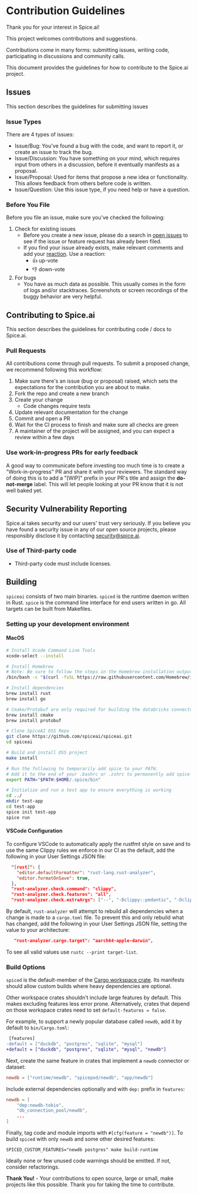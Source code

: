 # Contribution Guidelines

Thank you for your interest in Spice.ai!

This project welcomes contributions and suggestions.

Contributions come in many forms: submitting issues, writing code, participating in discussions and community calls.

This document provides the guidelines for how to contribute to the Spice.ai project.

## Issues

This section describes the guidelines for submitting issues

### Issue Types

There are 4 types of issues:

- Issue/Bug: You've found a bug with the code, and want to report it, or create an issue to track the bug.
- Issue/Discussion: You have something on your mind, which requires input from others in a discussion, before it eventually manifests as a proposal.
- Issue/Proposal: Used for items that propose a new idea or functionality. This allows feedback from others before code is written.
- Issue/Question: Use this issue type, if you need help or have a question.

### Before You File

Before you file an issue, make sure you've checked the following:

1. Check for existing issues
   - Before you create a new issue, please do a search in [open issues](https://github.com/spiceai/spiceai/issues) to see if the issue or feature request has already been filed.
   - If you find your issue already exists, make relevant comments and add your [reaction](https://github.com/blog/2119-add-reaction-to-pull-requests-issues-and-comments). Use a reaction:
     - 👍 up-vote
     - 👎 down-vote
1. For bugs
   - You have as much data as possible. This usually comes in the form of logs and/or stacktraces. Screenshots or screen recordings of the buggy behavior are very helpful.

## Contributing to Spice.ai

This section describes the guidelines for contributing code / docs to Spice.ai.

### Pull Requests

All contributions come through pull requests. To submit a proposed change, we recommend following this workflow:

1. Make sure there's an issue (bug or proposal) raised, which sets the expectations for the contribution you are about to make.
1. Fork the repo and create a new branch
1. Create your change
   - Code changes require tests
1. Update relevant documentation for the change
1. Commit and open a PR
1. Wait for the CI process to finish and make sure all checks are green
1. A maintainer of the project will be assigned, and you can expect a review within a few days

### Use work-in-progress PRs for early feedback

A good way to communicate before investing too much time is to create a "Work-in-progress" PR and share it with your reviewers. The standard way of doing this is to add a "[WIP]" prefix in your PR's title and assign the **do-not-merge** label. This will let people looking at your PR know that it is not well baked yet.

## Security Vulnerability Reporting

Spice.ai takes security and our users' trust very seriously. If you believe you have found a security issue in any of our open source projects, please responsibly disclose it by contacting security@spice.ai.

### Use of Third-party code

- Third-party code must include licenses.

## Building

`spiceai` consists of two main binaries. `spiced` is the runtime daemon written in Rust.
`spice` is the command line interface for end users written in go. All targets can
be built from Makefiles.

### Setting up your development environment

#### MacOS

```bash
# Install Xcode Command Line Tools
xcode-select --install

# Install Homebrew
# Note: Be sure to follow the steps in the Homebrew installation output to add Homebrew to your PATH.
/bin/bash -c "$(curl -fsSL https://raw.githubusercontent.com/Homebrew/install/HEAD/install.sh)"

# Install dependencies
brew install rust
brew install go

# Cmake/Protobuf are only required for building the databricks connector
brew install cmake
brew install protobuf

# Clone SpiceAI OSS Repo
git clone https://github.com/spiceai/spiceai.git
cd spiceai

# Build and install OSS project
make install

# Run the following to temporarily add spice to your PATH.
# Add it to the end of your .bashrc or .zshrc to permanently add spice to your PATH.
export PATH="$PATH:$HOME/.spice/bin"

# Initialize and run a test app to ensure everything is working
cd ../
mkdir test-app
cd test-app
spice init test-app
spice run
```

#### VSCode Configuration

To configure VSCode to automatically apply the rustfmt style on save and to use the same Clippy rules we enforce in our CI as the default, add the following in your User Settings JSON file:

```json
  "[rust]": {
    "editor.defaultFormatter": "rust-lang.rust-analyzer",
    "editor.formatOnSave": true,
  },
  "rust-analyzer.check.command": "clippy",
  "rust-analyzer.check.features": "all",
  "rust-analyzer.check.extraArgs": ["--", "-Dclippy::pedantic", "-Dclippy::unwrap_used", "-Dclippy::clone_on_ref_ptr"]
```

By default, `rust-analyzer` will attempt to rebuild all dependencies when a change is made to a `cargo.toml` file. To prevent this and only rebuild what has changed, add the following in your User Settings JSON file, setting the value to your architecture:

```json
   "rust-analyzer.cargo.target": "aarch64-apple-darwin",
```

To see all valid values use `rustc --print target-list`.

### Build Options

`spiced` is the default-member of the [Cargo workspace crate](https://doc.rust-lang.org/cargo/reference/workspaces.html).
Its manifests should allow custom builds where heavy dependencies are optional.

Other workspace crates shouldn't include large features by default. This makes excluding features less error prone.
Alternatively, crates that depend on those workspace crates need to set `default-features = false`.

For example, to support a newly popular database called `newdb`, add it by default to `bin/Cargo.toml`:

```diff
 [features]
-default = ["duckdb", "postgres", "sqlite", "mysql"]
+default = ["duckdb", "postgres", "sqlite", "mysql", "newdb"]
```

Next, create the same feature in crates that implement a `newdb` connector or dataset:

```toml
newdb = ["runtime/newdb", "spicepod/newdb", "app/newdb"]
````

Include external dependencies optionally and with `dep:` prefix in `features`:

```toml
newdb = [
    "dep:newdb-tokio",
    "db_connection_pool/newdb",
    ...
]
```

Finally, tag code and module imports with `#[cfg(feature = "newdb")]`.
To build `spiced` with only `newdb` and some other desired features:

```
SPICED_CUSTOM_FEATURES="newdb postgres" make build-runtime
```

Ideally none or few unused code warnings should be emitted. If not, consider refactorings.


**Thank You!** - Your contributions to open source, large or small, make projects like this possible. Thank you for taking the time to contribute.
